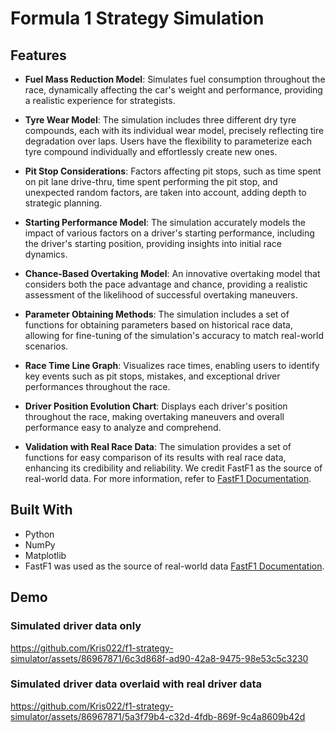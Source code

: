 # Formula 1 Strategy Simulation

## Features

- **Fuel Mass Reduction Model**: Simulates fuel consumption throughout the race, dynamically affecting the car's weight and performance, providing a realistic experience for strategists.

- **Tyre Wear Model**: The simulation includes three different dry tyre compounds, each with its individual wear model, precisely reflecting tire degradation over laps. Users have the flexibility to parameterize each tyre compound individually and effortlessly create new ones.

- **Pit Stop Considerations**: Factors affecting pit stops, such as time spent on pit lane drive-thru, time spent performing the pit stop, and unexpected random factors, are taken into account, adding depth to strategic planning.

- **Starting Performance Model**: The simulation accurately models the impact of various factors on a driver's starting performance, including the driver's starting position, providing insights into initial race dynamics.

- **Chance-Based Overtaking Model**: An innovative overtaking model that considers both the pace advantage and chance, providing a realistic assessment of the likelihood of successful overtaking maneuvers.

- **Parameter Obtaining Methods**: The simulation includes a set of functions for obtaining parameters based on historical race data, allowing for fine-tuning of the simulation's accuracy to match real-world scenarios.

- **Race Time Line Graph**: Visualizes race times, enabling users to identify key events such as pit stops, mistakes, and exceptional driver performances throughout the race.

- **Driver Position Evolution Chart**: Displays each driver's position throughout the race, making overtaking maneuvers and overall performance easy to analyze and comprehend.

- **Validation with Real Race Data**: The simulation provides a set of functions for easy comparison of its results with real race data, enhancing its credibility and reliability. We credit FastF1 as the source of real-world data. For more information, refer to [FastF1 Documentation](https://docs.fastf1.dev/).

   
## Built With

- Python
- NumPy
- Matplotlib
- FastF1 was used as the source of real-world data [FastF1 Documentation](https://docs.fastf1.dev/).

## Demo

### Simulated driver data only
https://github.com/Kris022/f1-strategy-simulator/assets/86967871/6c3d868f-ad90-42a8-9475-98e53c5c3230

### Simulated driver data overlaid with real driver data
https://github.com/Kris022/f1-strategy-simulator/assets/86967871/5a3f79b4-c32d-4fdb-869f-9c4a8609b42d


